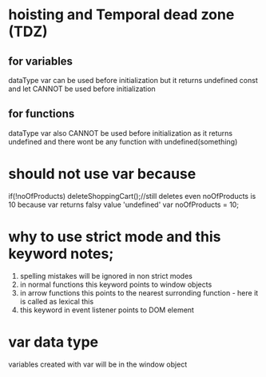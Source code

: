 # hoisting and Temporal dead zone (TDZ)

## for variables

dataType var can be used before initialization but it returns undefined
const and let CANNOT be used before initialization

## for functions

dataType var also CANNOT be used before initialization as it returns undefined and there wont be any function with undefined(something)

# should not use var because

if(!noOfProducts) deleteShoppingCart();//still deletes even noOfProducts is 10 because var returns falsy value 'undefined'
var noOfProducts = 10;

# why to use strict mode and this keyword notes;

1. spelling mistakes will be ignored in non strict modes
2. in normal functions this keyword points to window objects
3. in arrow functions this points to the nearest surronding function - here it is called as lexical this
4. this keyword in event listener points to DOM element

# var data type

variables created with var will be in the window object

